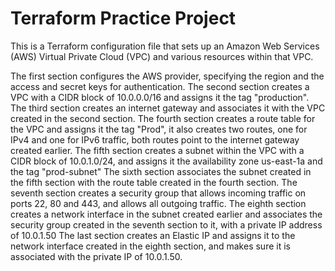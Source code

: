 ﻿# Terraform Practice Project
 
 
This is a Terraform configuration file that sets up an Amazon Web Services (AWS) Virtual Private Cloud (VPC) and various resources within that VPC.

The first section configures the AWS provider, specifying the region and the access and secret keys for authentication.
The second section creates a VPC with a CIDR block of 10.0.0.0/16 and assigns it the tag "production".
The third section creates an internet gateway and associates it with the VPC created in the second section.
The fourth section creates a route table for the VPC and assigns it the tag "Prod", it also creates two routes, one for IPv4 and one for IPv6 traffic, both routes point to the internet gateway created earlier.
The fifth section creates a subnet within the VPC with a CIDR block of 10.0.1.0/24, and assigns it the availability zone us-east-1a and the tag "prod-subnet"
The sixth section associates the subnet created in the fifth section with the route table created in the fourth section.
The seventh section creates a security group that allows incoming traffic on ports 22, 80 and 443, and allows all outgoing traffic.
The eighth section creates a network interface in the subnet created earlier and associates the security group created in the seventh section to it, with a private IP address of 10.0.1.50
The last section creates an Elastic IP and assigns it to the network interface created in the eighth section, and makes sure it is associated with the private IP of 10.0.1.50.
